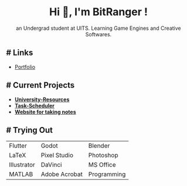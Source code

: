 <h1 align="center">Hi 👋, I'm BitRanger !</h1>
<!-- <p align=center> <img src="shuba-duck-know-your-meme.gif" height=300px width=300px></p> -->
<p align=center>an Undergrad student at UITS. Learning Game Engines and Creative Softwares.</p> 
  
<h2># Links</h2>

<!-- - <a href="https://forms.gle/ifDSTsdRaG9c4zJ3A">Link-Tree</a> -->
- <a href="https://b1tranger.github.io/">Portfolio</a>
<!-- - <a href="https://discordapp.com/users/461953229299646471">Discord</a>
- <a href="https://steamcommunity.com/id/BitRanger/">Steam</a>
- <a href="https://www.behance.net/b1tranger">Behance</a> -->

<h2># Current Projects</h2>

- **[University-Resources](https://ouits-res.netlify.app/)**
- **[Task-Scheduler](https://ouits-schedule.netlify.app/)**
- **[Website for taking notes](https://b1tranger.github.io/web.note/)**

<h2># Trying Out</h2>
<table><tr>
<td>Flutter</td>
<td>Godot</td>
<td>Blender</td>
</tr>
<tr>
<td>LaTeX</td>
<td>Pixel Studio</td>
<td>Photoshop</td>
</tr>
<tr>
<td>Illustrator</td>
<td>DaVinci</td>
<td>MS Office</td>
</tr>
<tr>
<td>MATLAB</td>
<td>Adobe Acrobat</td>
<td>Programming</td>
</tr></table>

<!-- <h2># Stats</h2>
<p> <img src="https://github-readme-stats.vercel.app/api?username=b1tranger&theme=dracula" alt="Stats" /> -->

<!-- https://github.com/anuraghazra/github-readme-stats?tab=readme-ov-file#showing-icons -->

